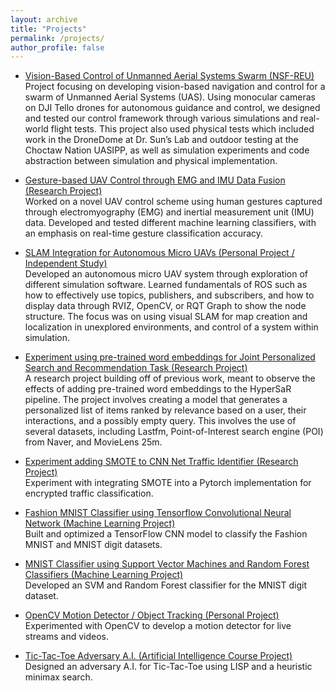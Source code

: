 ```yaml
---
layout: archive
title: "Projects"
permalink: /projects/
author_profile: false
---
```


- [Vision-Based Control of Unmanned Aerial Systems Swarm (NSF-REU)](https://conorgagliardi.com/projects/UASSwarmproject)<br>
Project focusing on developing vision-based navigation and control for a swarm of Unmanned Aerial Systems (UAS). Using monocular cameras on DJI Tello drones for autonomous guidance and control, we designed and tested our control framework through various simulations and real-world flight tests. This project also used physical tests which included work in the DroneDome at Dr. Sun’s Lab and outdoor testing at the Choctaw Nation UASIPP, as well as simulation experiments and code abstraction between simulation and physical implementation.

- [Gesture-based UAV Control through EMG and IMU Data Fusion (Research Project)](https://conorgagliardi.com/projects/EMGDroneproject)<br>
Worked on a novel UAV control scheme using human gestures captured through electromyography (EMG) and inertial measurement unit (IMU) data. Developed and tested different machine learning classifiers, with an emphasis on real-time gesture classification accuracy.

- [SLAM Integration for Autonomous Micro UAVs (Personal Project / Independent Study)](https://conorgagliardi.com/projects/UAVResearchproject)<br>
Developed an autonomous micro UAV system through exploration of different simulation software. Learned fundamentals of ROS such as how to effectively use topics, publishers, and subscribers, and how to display data through RVIZ, OpenCV, or RQT Graph to show the node structure. The focus was on using visual SLAM for map creation and localization in unexplored environments, and control of a system within simulation.

- [Experiment using pre-trained word embeddings for Joint Personalized Search and Recommendation Task (Research Project)](https://conorgagliardi.com/projects/HyperSarproject)<br>
A research project building off of previous work, meant to observe the effects of adding pre-trained word embeddings to the HyperSaR pipeline. The project involves creating a model that generates a personalized list of items ranked by relevance based on a user, their interactions, and a possibly empty query. This involves the use of several datasets, including Lastfm, Point-of-Interest search engine (POI) from Naver, and MovieLens 25m.

- [Experiment adding SMOTE to CNN Net Traffic Identifier (Research Project)](https://conorgagliardi.com/projects/smoteproject)<br>
Experiment with integrating SMOTE into a Pytorch implementation for encrypted traffic classification.

- [Fashion MNIST Classifier using Tensorflow Convolutional Neural Network (Machine Learning
Project)](https://conorgagliardi.com/projects/fashionMNISTproject)<br>
Built and optimized a TensorFlow CNN model to classify the Fashion MNIST and MNIST digit datasets.

- [MNIST Classifier using Support Vector Machines and Random Forest Classifiers (Machine
Learning Project)](https://conorgagliardi.com/projects/SVMRFproject)<br>
Developed an SVM and Random Forest classifier for the MNIST digit dataset.

- [OpenCV Motion Detector / Object Tracking (Personal Project)](https://github.com/ConorGagliardi/OpenCVPractice)<br>
Experimented with OpenCV to develop a motion detector for live streams and videos.

- [Tic-Tac-Toe Adversary A.I. (Artificial Intelligence Course Project)](https://github.com/ConorGagliardi/TicTacToe-Adversary-AI)<br>
Designed an adversary A.I. for Tic-Tac-Toe using LISP and a heuristic minimax search.
